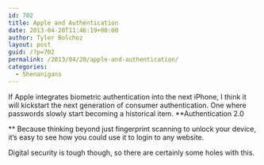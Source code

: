```yaml
---
id: 702
title: Apple and Authentication
date: 2013-04-20T11:46:19+00:00
author: Tyler Bolchoz
layout: post
guid: /?p=702
permalink: /2013/04/20/apple-and-authentication/
categories:
  - Shenanigans
---
```

If Apple integrates biometric authentication into the next iPhone, I think it will kickstart the next generation of consumer authentication. One where passwords slowly start becoming a historical item. **Authentication 2.0

** Because thinking beyond just fingerprint scanning to unlock your device, it&#8217;s easy to see how you could use it to login to any website.

Digital security is tough though, so there are certainly some holes with this.
